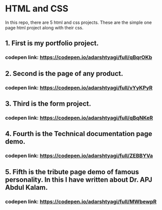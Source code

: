 # HTML and CSS
In this repo, there are 5 html and css projects. These are the simple one page html project along with their css.

## 1. First is my portfolio project.
### codepen link: https://codepen.io/adarshtyagi/full/qBqrOKb

## 2. Second is the page of any product.
### codepen link: https://codepen.io/adarshtyagi/full/vYyKPyR

## 3. Third is the form project.
### codepen link: https://codepen.io/adarshtyagi/full/qBqNKeR

## 4. Fourth is the Technical documentation page demo.
### codepen link: https://codepen.io/adarshtyagi/full/ZEBBYVa

## 5. Fifth is the tribute page demo of famous personality. In this I have written about Dr. APJ Abdul Kalam.
### codepen link: https://codepen.io/adarshtyagi/full/MWbewpR
